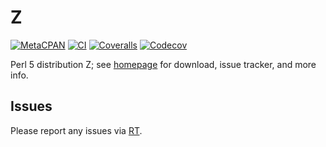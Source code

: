 # Z

[![MetaCPAN](https://img.shields.io/cpan/v/Z.svg)](https://metacpan.org/release/Z)
[![CI](https://github.com/tobyink/p5-z/workflows/CI/badge.svg)](https://github.com/tobyink/p5-z/actions)
[![Coveralls](https://coveralls.io/repos/tobyink/p5-z/badge.svg?branch=master&amp;service=github)](https://coveralls.io/github/tobyink/p5-z)
[![Codecov](https://codecov.io/gh/tobyink/p5-z/branch/master/graph/badge.svg)](https://codecov.io/gh/tobyink/p5-z)

Perl 5 distribution Z; see [homepage](https://metacpan.org/release/Z)
for download, issue tracker, and more info.

## Issues

Please report any issues via [RT](https://rt.cpan.org/Dist/Display.html?Queue=Z).
